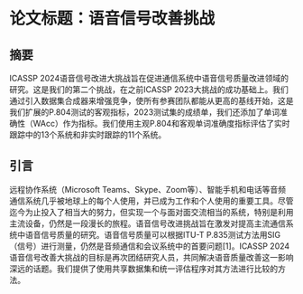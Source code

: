# 论文标题：语音信号改善挑战

## 摘要

ICASSP 2024语音信号改进大挑战旨在促进通信系统中语音信号质量改进领域的研究。这是我们的第二个挑战，在之前ICASSP 2023大挑战的成功基础上。我们通过引入数据集合成器来增强竞争，使所有参赛团队都能从更高的基线开始，这是我们扩展的P.804测试的客观指标，2023测试集的成绩单，我们还添加了单词准确性（WAcc）作为指标。我们使用主观P.804和客观单词准确度指标评估了实时跟踪中的13个系统和非实时跟踪的11个系统。

## 引言

远程协作系统（Microsoft Teams、Skype、Zoom等）、智能手机和电话等音频通信系统几乎被地球上的每个人使用，并已成为工作和个人使用的重要工具。尽管迄今为止投入了相当大的努力，但实现一个与面对面交流相当的系统，特别是利用主流设备，仍然是一段漫长的旅程。语音信号改进挑战旨在激发对提高主流通信系统中语音信号质量的研究。语音信号质量可以根据ITU-T P.835测试方法用SIG（信号）进行测量，仍然是音频通信和会议系统中的首要问题[1]。ICASSP 2024语音信号改善大挑战的目标是再次团结研究人员，共同解决语音质量改善这一影响深远的话题。我们提供了使用共享数据集和统一评估程序对其方法进行比较的方法。
